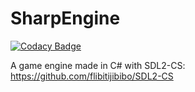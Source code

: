 # SharpEngine

[![Codacy Badge](https://api.codacy.com/project/badge/Grade/a0825825e9cf47c1b07c723af170020b)](https://app.codacy.com/gh/bjr29/SharpEngine?utm_source=github.com&utm_medium=referral&utm_content=bjr29/SharpEngine&utm_campaign=Badge_Grade_Settings)

A game engine made in C# with SDL2-CS: https://github.com/flibitijibibo/SDL2-CS
